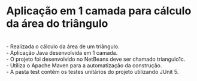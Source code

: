 # Aplicação em 1 camada para cálculo da área do triângulo

<br>
- Realizada o cálculo da área de um triângulo.<br>
- Aplicação Java desenvolvida em 1 camada.<br>
- O projeto foi desenvolvido no NetBeans deve ser chamado triangulo1c.<br>
- Utiliza o Apache Maven para a automatização da construção.<br>
- A pasta test contêm os testes unitários do projeto utilizando JUnit 5.<br>